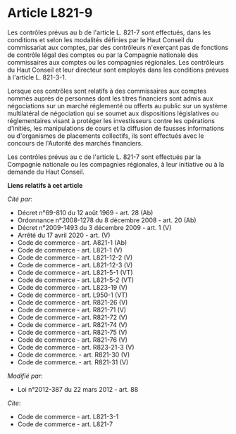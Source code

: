 # Article L821-9

Les contrôles prévus au b de l'article L. 821-7 sont effectués, dans les conditions et selon les modalités définies par le
Haut Conseil du commissariat aux comptes, par des contrôleurs n'exerçant pas de fonctions de contrôle légal des comptes ou
par la Compagnie nationale des commissaires aux comptes ou les compagnies régionales. Les contrôleurs du Haut Conseil et leur
directeur sont employés dans les conditions prévues à l'article L. 821-3-1. 

Lorsque ces contrôles sont relatifs à des commissaires aux comptes nommés auprès de personnes dont les titres financiers sont
admis aux négociations sur un marché réglementé ou offerts au public sur un système multilatéral de négociation qui se soumet
aux dispositions législatives ou réglementaires visant à protéger les investisseurs contre les opérations d'initiés, les
manipulations de cours et la diffusion de fausses informations ou d'organismes de placements collectifs, ils sont effectués
avec le concours de l'Autorité des marchés financiers. 

Les contrôles prévus au c de l'article L. 821-7 sont effectués par la Compagnie nationale ou les compagnies régionales, à
leur initiative ou à la demande du Haut Conseil.

**Liens relatifs à cet article**

_Cité par_:

  - Décret n°69-810 du 12 août 1969 - art. 28 (Ab)
  - Ordonnance n°2008-1278 du 8 décembre 2008 - art. 20 (Ab)
  - Décret n°2009-1493 du 3 décembre 2009 - art. 1 (V)
  - Arrêté du 17 avril 2020 - art. (V)
  - Code de commerce - art. A821-1 (Ab)
  - Code de commerce - art. L821-1 (V)
  - Code de commerce - art. L821-12-2 (V)
  - Code de commerce - art. L821-12-3 (V)
  - Code de commerce - art. L821-5-1 (VT)
  - Code de commerce - art. L821-5-2 (VT)
  - Code de commerce - art. L823-19 (V)
  - Code de commerce - art. L950-1 (VT)
  - Code de commerce - art. R821-26 (V)
  - Code de commerce - art. R821-71 (V)
  - Code de commerce - art. R821-72 (V)
  - Code de commerce - art. R821-74 (V)
  - Code de commerce - art. R821-75 (V)
  - Code de commerce - art. R821-76 (V)
  - Code de commerce - art. R823-21-3 (V)
  - Code de commerce. - art. R821-30 (V)
  - Code de commerce. - art. R821-31 (V)

_Modifié par_:

  - Loi n°2012-387 du 22 mars 2012 - art. 88

_Cite_:

  - Code de commerce - art. L821-3-1
  - Code de commerce - art. L821-7
